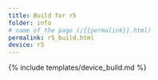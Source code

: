 ```yaml
---
title: Build for r5
folder: info
# name of the page (/{{permalink}}.html)
permalink: r5_build.html
device: r5
---
```

{% include templates/device_build.md %}
